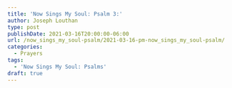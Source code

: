 ```yaml
---
title: 'Now Sings My Soul: Psalm 3:'
author: Joseph Louthan
type: post
publishDate: 2021-03-16T20:00:00-06:00
url: /now_sings_my_soul-psalm/2021-03-16-pm-now_sings_my_soul-psalm/
categories:
  - Prayers
tags:
  - 'Now Sings My Soul: Psalms'
draft: true
---
```

<pre>
<div style="font-variant: small-caps;">

</div>

</pre>
